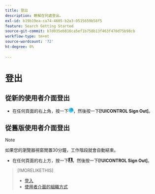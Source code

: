 ```yaml
---
title: 登出
description: 瞭解在何處登出。
exl-id: b19b19ea-ca74-4605-b2a3-0515659b58f5
feature: Search Getting Started
source-git-commit: b7d035eb816ca5ef1b758b13f463f476d75b98cb
workflow-type: tm+mt
source-wordcount: '72'
ht-degree: 0%

---
```


# 登出

## 從新的使用者介面登出

* 在任何頁面的右上角，按一下![帳戶](/help/search-social-commerce/assets/account.png "帳戶")，然後按一下&#x200B;**[!UICONTROL Sign Out]**。

## 從舊版使用者介面登出

>[!NOTE]
>
>如果您的瀏覽器視窗閒置30分鐘，工作階段就會自動結束。

* 在任何頁面的右上方，按一下![使用者設定檔](/help/search-social-commerce/assets/user-profile.png "使用者設定檔")，然後按一下&#x200B;**[!UICONTROL Sign Out]**。

>[!MORELIKETHIS]
>
>* [登入](sign-in.md)
>* [使用者介面的組織方式](user-interface.md)
